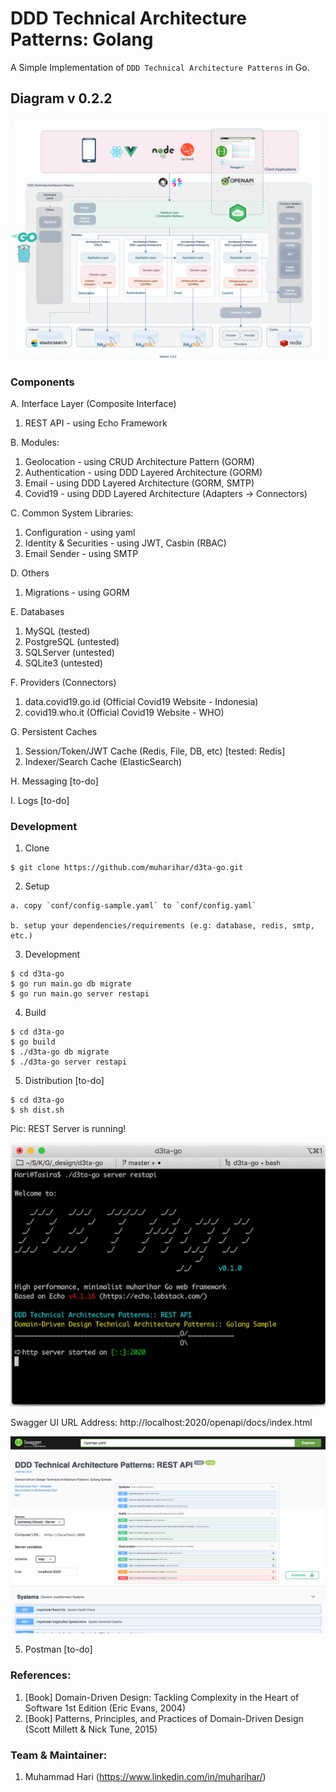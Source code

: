# DDD Technical Architecture Patterns: Golang

A Simple Implementation of `DDD Technical Architecture Patterns` in Go.

## Diagram v 0.2.2

![DDD-Technical-Architecture-Patterns-Golang-0.2.2](docs/img/DDD-Technical-Architecture-Patterns-Golang-0.2.2.png)

### Components

A. Interface Layer (Composite Interface)

1. REST API - using Echo Framework

B. Modules:

1. Geolocation - using CRUD Architecture Pattern (GORM)
2. Authentication - using DDD Layered Architecture (GORM)
3. Email - using DDD Layered Architecture (GORM, SMTP)
4. Covid19 - using DDD Layered Architecture (Adapters -> Connectors)

C. Common System Libraries:

1. Configuration - using yaml
2. Identity & Securities - using JWT, Casbin (RBAC)
3. Email Sender - using SMTP

D. Others

1. Migrations - using GORM

E. Databases

1. MySQL (tested)
2. PostgreSQL (untested)
3. SQLServer (untested)
4. SQLite3 (untested)

F. Providers (Connectors)

1. data.covid19.go.id (Official Covid19 Website - Indonesia)
2. covid19.who.it (Official Covid19 Website - WHO)

G. Persistent Caches

1. Session/Token/JWT Cache (Redis, File, DB, etc) [tested: Redis]
2. Indexer/Search Cache (ElasticSearch)

H. Messaging [to-do]

I. Logs [to-do]

### Development

1. Clone

```shell
$ git clone https://github.com/muharihar/d3ta-go.git
```

2. Setup

```
a. copy `conf/config-sample.yaml` to `conf/config.yaml`

b. setup your dependencies/requirements (e.g: database, redis, smtp, etc.)
```

3. Development

```shell
$ cd d3ta-go
$ go run main.go db migrate
$ go run main.go server restapi
```

4. Build

```shell
$ cd d3ta-go
$ go build
$ ./d3ta-go db migrate
$ ./d3ta-go server restapi
```

5. Distribution [to-do]

```shell
$ cd d3ta-go
$ sh dist.sh
```

Pic: REST Server is running!

![Server-REST-01.png](docs/img/Server-REST-01.png)

Swagger UI URL Address: http://localhost:2020/openapi/docs/index.html

![Swagger-ui-01.png](docs/img/Swagger-ui-01.png)

5. Postman [to-do]

### References:

1. [Book] Domain-Driven Design: Tackling Complexity in the Heart of Software 1st Edition (Eric Evans, 2004)
2. [Book] Patterns, Principles, and Practices of Domain-Driven Design (Scott Millett & Nick Tune, 2015)

### Team & Maintainer:

1. Muhammad Hari (https://www.linkedin.com/in/muharihar/)
